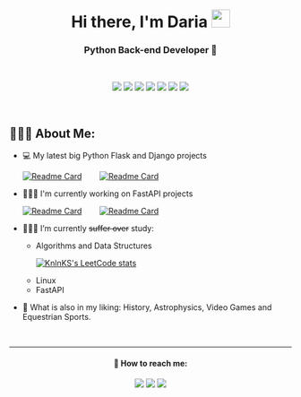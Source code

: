 <h1 align="center">Hi there, I'm Daria 
<img src="https://raw.githubusercontent.com/blackcater/blackcater/main/images/Hi.gif" height="32" width="33"/></h1>
<h3 align="center">Python Back-end Developer 🐍</h3>
&nbsp;
<p align="center"> <img src="https://img.shields.io/badge/python-c2dcf5?style=for-the-badge&logo=python&logoColor=white" />
  <img src="https://img.shields.io/badge/flask-7f74a3?style=for-the-badge&logo=flask&logoColor=white" />
  <img src="https://img.shields.io/badge/django-c2dcf5?style=for-the-badge&logo=django&logoColor=white" />
  <img src="https://img.shields.io/badge/FastAPI-7f74a3?style=for-the-badge&logo=fastapi&logoColor=white" />
  <img src="https://img.shields.io/badge/docker-c2dcf5?style=for-the-badge&logo=docker&logoColor=white" />
  <img src="https://img.shields.io/badge/postgres-7f74a3?style=for-the-badge&logo=postgresql&logoColor=white" />
  <img src="https://img.shields.io/badge/nginx-c2dcf5?style=for-the-badge&logo=nginx&logoColor=white" />
<p>
  &nbsp;
 <h2 align="left">🙆🏼‍♀️ About Me:</h2> 
 
 - 💻 My latest big Python Flask and Django projects
 &nbsp;&nbsp;<p> 
 [![Readme Card](https://github-readme-stats.vercel.app/api/pin/?username=Alstacon&repo=ToDoCon&title_color=7f74a3&cache_seconds=30)](https://github.com/Alstacon/ToDoCon)
 &nbsp;&nbsp;&nbsp;&nbsp;&nbsp;&nbsp;
 [![Readme Card](https://github-readme-stats.vercel.app/api/pin/?username=Alstacon&repo=Kinopoisk&title_color=7f74a3&cache_seconds=30)](https://github.com/Alstacon/Kinopoisk)

  - 👩🏼‍💻 I'm currently working on FastAPI projects
 &nbsp;&nbsp;<p> 
[![Readme Card](https://github-readme-stats.vercel.app/api/pin/?username=Alstacon&repo=file_downloader&title_color=7f74a3&cache_seconds=30)](https://github.com/Alstacon/file_downloader)
&nbsp;&nbsp;&nbsp;&nbsp;&nbsp;&nbsp;
[![Readme Card](https://github-readme-stats.vercel.app/api/pin/?username=Alstacon&repo=trading_app&title_color=7f74a3&cache_seconds=30)](https://github.com/Alstacon/trading_app)
   
 - 👩🏼‍🎓 I’m currently ~~suffer over~~ study:
      - Algorithms and Data Structures
      &nbsp;&nbsp;<p>
  [![KnlnKS's LeetCode stats](https://leetcode-stats-six.vercel.app/api?username=alstacon)](https://github.com/KnlnKS/leetcode-stats)
      - Linux
      - FastAPI
    
 - 🎠 What is also in my liking: History, Astrophysics, Video Games and Equestrian Sports.
 
&nbsp;
&nbsp;
&nbsp;
&nbsp;
&nbsp;
___
        
 <h4 align="center">💌 How to reach me:</h4>

<p align="center">
  <a href="https://www.linkedin.com/in/alstacon/"><img src="https://img.shields.io/badge/linkedin-c2dcf5?style=for-the-badge&logo=linkedin&logoColor=white" /></a> 
  <a href="mailto:alstacon@gmail.com"><img src="https://img.shields.io/badge/Gmail-7f74a3?style=for-the-badge&logo=gmail&logoColor=white" /></a>
  <a href="https://t.me/Alstacon"><img src="https://img.shields.io/badge/Telegram-c2dcf5?style=for-the-badge&logo=telegram&logoColor=white" /></a> 
<p>  


        
 
